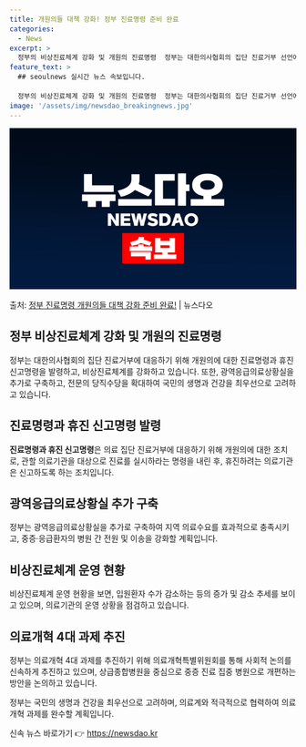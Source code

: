 ```yaml
---
title: 개원의들 대책 강화! 정부 진료명령 준비 완료
categories:
  - News
excerpt: >
  정부의 비상진료체계 강화 및 개원의 진료명령  정부는 대한의사협회의 집단 진료거부 선언에 대응해 개원의에 대…
feature_text: >
  ## seoulnews 실시간 뉴스 속보입니다.

  정부의 비상진료체계 강화 및 개원의 진료명령  정부는 대한의사협회의 집단 진료거부 선언에 대응해 개원의에 대…
image: '/assets/img/newsdao_breakingnews.jpg'
---
```


![뉴스다오 속보](/assets/img/newsdao_breakingnews.jpg)

<p>출처: <a href="https://newsdao.kr/4155" rel="dofollow">정부 진료명령 개원의들 대책 강화 준비 완료!</a> | 뉴스다오</p>

<h2 data-ke-size="size26">정부 비상진료체계 강화 및 개원의 진료명령</h2>
정부는 대한의사협회의 집단 진료거부에 대응하기 위해 개원의에 대한 진료명령과 휴진 신고명령을 발령하고, 비상진료체계를 강화하고 있습니다. 또한, 광역응급의료상황실을 추가로 구축하고, 전문의 당직수당을 확대하여 국민의 생명과 건강을 최우선으로 고려하고 있습니다.

<h2 data-ke-size="size26">진료명령과 휴진 신고명령 발령</h2>
<strong>진료명령과 휴진 신고명령</strong>은 의료 집단 진료거부에 대응하기 위해 개원의에 대한 조치로, 관할 의료기관을 대상으로 진료를 실시하라는 명령을 내린 후, 휴진하려는 의료기관은 신고하도록 하는 조치입니다. 

<h2 data-ke-size="size26">광역응급의료상황실 추가 구축</h2>
정부는 광역응급의료상황실을 추가로 구축하여 지역 의료수요를 효과적으로 충족시키고, 중증·응급환자의 병원 간 전원 및 이송을 강화할 계획입니다.

<h2 data-ke-size="size26">비상진료체계 운영 현황</h2>
비상진료체계 운영 현황을 보면, 입원환자 수가 감소하는 등의 증가 및 감소 추세를 보이고 있으며, 의료기관의 운영 상황을 점검하고 있습니다. 

<h2 data-ke-size="size26">의료개혁 4대 과제 추진</h2>
정부는 의료개혁 4대 과제를 추진하기 위해 의료개혁특별위원회를 통해 사회적 논의를 신속하게 추진하고 있으며, 상급종합병원을 중심으로 중증 진료 집중 병원으로 개편하는 방안을 논의하고 있습니다.

정부는 국민의 생명과 건강을 최우선으로 고려하며, 의료계와 적극적으로 협력하여 의료개혁 과제를 완수할 계획입니다. 

신속 뉴스 바로가기 👉 <a href="https://newsdao.kr" rel="dofollow">https://newsdao.kr</a>


